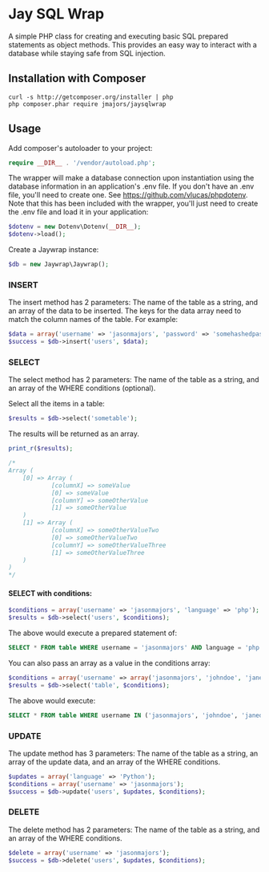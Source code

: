 # Jay SQL Wrap
A simple PHP class for creating and executing basic SQL prepared statements as object methods. This provides an easy way to interact with a database while staying safe from SQL injection.

## Installation with Composer
```shell
curl -s http://getcomposer.org/installer | php
php composer.phar require jmajors/jaysqlwrap
```

## Usage
Add composer's autoloader to your project:
```php
require __DIR__ . '/vendor/autoload.php';
```
The wrapper will make a database connection upon instantiation using the database information in an application's .env file. If you don't have an .env file, you'll need to create one. See https://github.com/vlucas/phpdotenv. Note that this has been included with the wrapper, you'll just need to create the .env file and load it in your application:
```php
$dotenv = new Dotenv\Dotenv(__DIR__);
$dotenv->load();
```

Create a Jaywrap instance:
```php
$db = new Jaywrap\Jaywrap();
```
### INSERT
The insert method has 2 parameters: The name of the table as a string, and an array of the data to be inserted. The keys for the data array need to match the column names of the table. For example:
```php
$data = array('username' => 'jasonmajors', 'password' => 'somehashedpassword', 'age' => 28, 'language' => 'php');
$success = $db->insert('users', $data);
```
### SELECT
The select method has 2 parameters: The name of the table as a string, and an array of the WHERE conditions (optional). 

Select all the items in a table:
```php
$results = $db->select('sometable');
```
The results will be returned as an array.
```php
print_r($results);

/*
Array ( 
	[0] => Array ( 
			[columnX] => someValue 
			[0] => someValue 
			[columnY] => someOtherValue
			[1] => someOtherValue
	) 
	[1] => Array (
		 	[columnX] => someOtherValueTwo 
		 	[0] => someOtherValueTwo
		 	[columnY] => someOtherValueThree
		 	[1] => someOtherValueThree
	) 
)
*/
```

#### SELECT with conditions:
```php
$conditions = array('username' => 'jasonmajors', 'language' => 'php');
$results = $db->select('users', $conditions);
```
The above would execute a prepared statement of:
```sql
SELECT * FROM table WHERE username = 'jasonmajors' AND language = 'php';
```
You can also pass an array as a value in the conditions array:
```php
$conditions = array('username' => array('jasonmajors', 'johndoe', 'janedoe'));
$results = $db->select('table', $conditions);
```
The above would execute:
```sql
SELECT * FROM table WHERE username IN ('jasonmajors', 'johndoe', 'janedoe');
```

### UPDATE
The update method has 3 parameters: The name of the table as a string, an array of the update data, and an array of the WHERE conditions.
```php
$updates = array('language' => 'Python');
$conditions = array('username' => 'jasonmajors');
$success = $db->update('users', $updates, $conditions);
```

### DELETE
The delete method has 2 parameters: The name of the table as a string, and an array of the WHERE conditions.
```php
$delete = array('username' => 'jasonmajors');
$success = $db->delete('users', $updates, $conditions);
```